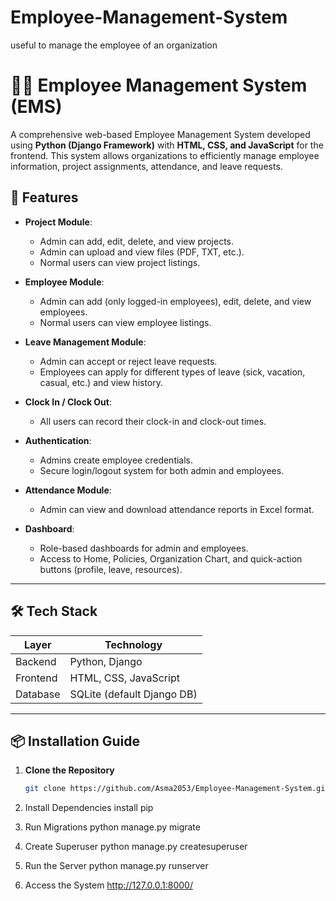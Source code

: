# Employee-Management-System
useful to manage the employee of an organization
# 🧑‍💼 Employee Management System (EMS)

A comprehensive web-based Employee Management System developed using **Python (Django Framework)** with **HTML, CSS, and JavaScript** for the frontend. This system allows organizations to efficiently manage employee information, project assignments, attendance, and leave requests.

## 📌 Features

- **Project Module**:  
  - Admin can add, edit, delete, and view projects.
  - Admin can upload and view files (PDF, TXT, etc.).
  - Normal users can view project listings.

- **Employee Module**:  
  - Admin can add (only logged-in employees), edit, delete, and view employees.
  - Normal users can view employee listings.

- **Leave Management Module**:  
  - Admin can accept or reject leave requests.
  - Employees can apply for different types of leave (sick, vacation, casual, etc.) and view history.

- **Clock In / Clock Out**:  
  - All users can record their clock-in and clock-out times.

- **Authentication**:  
  - Admins create employee credentials.
  - Secure login/logout system for both admin and employees.

- **Attendance Module**:  
  - Admin can view and download attendance reports in Excel format.

- **Dashboard**:  
  - Role-based dashboards for admin and employees.
  - Access to Home, Policies, Organization Chart, and quick-action buttons (profile, leave, resources).

---

## 🛠️ Tech Stack

| Layer       | Technology             |
|-------------|------------------------|
| Backend     | Python, Django         |
| Frontend    | HTML, CSS, JavaScript  |
| Database    | SQLite (default Django DB) |

---

## 📦 Installation Guide

1. **Clone the Repository**
   ```bash
   git clone https://github.com/Asma2053/Employee-Management-System.git

2. Install Dependencies
    install pip

3. Run Migrations
   python manage.py migrate

4. Create Superuser
   python manage.py createsuperuser

5. Run the Server
   python manage.py runserver

6. Access the System
  http://127.0.0.1:8000/


